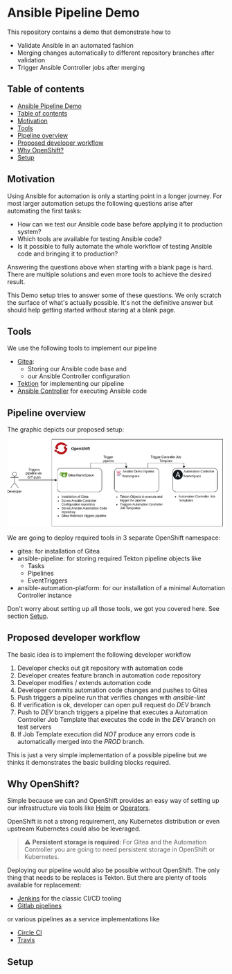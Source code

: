 # Ansible Pipeline Demo

This repository contains a demo that demonstrate how to

- Validate Ansible in an automated fashion
- Merging changes automatically to different repository branches after validation
- Trigger Ansible Controller jobs after merging

## Table of contents

* [Ansible Pipeline Demo](ansible-pipeline-demo)
* [Table of contents](table-of-contents)
* [Motivation](motivation)
* [Tools](tools)
* [Pipeline overview](pipeline-overview)
* [Proposed developer workflow](proposed-developer-workflow)
* [Why OpenShift?](why-openshift?)
* [Setup](setup)

## Motivation

Using Ansible for automation is only a starting point in a longer
journey. For most larger automation setups the following questions
arise after automating the first tasks:

- How can we test our Ansible code base before applying it to
  production system?
- Which tools are available for testing Ansible code?
- Is it possible to fully automate the whole workflow of testing
  Ansible code and bringing it to production?

Answering the questions above when starting with a blank page is
hard. There are multiple solutions and even more tools to achieve the
desired result.

This Demo setup tries to answer some of these questions. We only
scratch the surface of what's actually possible. It's not the
definitive answer but should help getting started without staring at a
blank page.

## Tools

We use the following tools to implement our pipeline

- [Gitea](https://gitea.io/en-us/):
  - Storing our Ansible code base and
  - our Ansible Controller configuration
- [Tektion](https://tekton.dev/) for implementing our pipeline
- [Ansible Controller](https://www.ansible.com/products/controller)
  for executing Ansible code

## Pipeline overview

The graphic depicts our proposed setup:

![Overview](images/overview.drawio.png)

We are going to deploy required tools in 3 separate OpenShift namespace:

- gitea: for installation of Gitea
- ansible-pipeline: for storing required Tekton pipeline objects like
  - Tasks
  - Pipelines
  - EventTriggers
- ansible-automation-platform: for our installation of a minimal
  Automation Controller instance

Don't worry about setting up all those tools, we got you covered
here. See section [Setup](#Setup).

## Proposed developer workflow

The basic idea is to implement the following developer workflow

1. Developer checks out git repository with automation code
2. Developer creates feature branch in automation code repository
3. Developer modifies / extends automation code
4. Developer commits automation code changes and pushes to Gitea
5. Push triggers a pipeline run that verifies changes with _ansible-lint_
6. If verification is ok, developer can open pull request do *DEV* branch
7. Push to *DEV* branch triggers a pipeline that executes a Automation
   Controller Job Template that executes the code in the *DEV* branch
   on test servers
8. If Job Template execution did *NOT* produce any errors code is
   automatically merged into the *PROD* branch.

This is just a very simple implementation of a possible pipeline but
we thinks it demonstrates the basic building blocks required.

## Why OpenShift?

Simple because we can and OpenShift provides an easy way of setting up
our infrastructure via tools like [Helm](https://helm.io) or
[Operators](https://operatorhub.io/).

OpenShift is not a strong requirement, any Kubernetes distribution or
even upstream Kubernetes could also be leveraged.

> :warning: **Persistent storage is required**: For Gitea and the
> Automation Controller you are going to need persistent storage in
> OpenShift or Kubernetes.

Deploying our pipeline would also be possible without OpenShift. The
only thing that needs to be replaces is Tekton. But there are plenty
of tools available for replacement:

- [Jenkins](https://www.jenkins.io) for the classic CI/CD tooling
- [Gitlab pipelines](https://docs.gitlab.com/ee/ci/pipelines/)

or various pipelines as a service implementations like

- [Circle CI](https://circleci.com/)
- [Travis](https://www.travis-ci.com/)

## Setup
